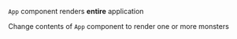 `App` component renders **entire** application

Change contents of `App` component to render one or more monsters
